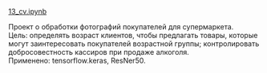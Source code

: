 [13]: https://github.com/ponandrew100/y_praktikum/blob/master/13_cv/13_cv.ipynb  

[13_cv.ipynb][13]  

Проект о обработки фотографий покупателей для супермаркета.  
Цель: определять возраст клиентов, чтобы предлагать товары, которые могут заинтересовать покупателей возрастной группы;
контролировать добросовестность кассиров при продаже алкоголя.  
Применено: tensorflow.keras, ResNer50.
